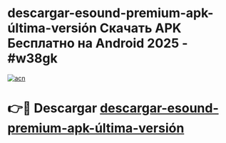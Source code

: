 # descargar-esound-premium-apk-última-versión Скачать APK Бесплатно на Android 2025 - #w38gk

[![acn](https://github.com/user-attachments/assets/0f9c940e-d8b0-45ae-aac7-cd30a18b3e1c)](https://apps.freeplayer.one?title=descargar-esound-premium-apk-última-versión&ref=9RF)

# 👉🔴 Descargar [descargar-esound-premium-apk-última-versión](https://apps.freeplayer.one?title=descargar-esound-premium-apk-última-versión&ref=9RF)